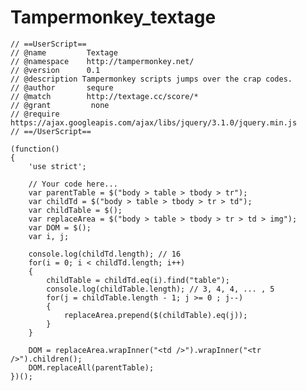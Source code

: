 # Tampermonkey_textage
    // ==UserScript==
    // @name         Textage
    // @namespace    http://tampermonkey.net/
    // @version      0.1
    // @description Tampermonkey scripts jumps over the crap codes.
    // @author       sequre
    // @match        http://textage.cc/score/*
    // @grant         none
    // @require      https://ajax.googleapis.com/ajax/libs/jquery/3.1.0/jquery.min.js
    // ==/UserScript==

    (function()
    {
        'use strict';

        // Your code here...
        var parentTable = $("body > table > tbody > tr");
        var childTd = $("body > table > tbody > tr > td");
        var childTable = $();
        var replaceArea = $("body > table > tbody > tr > td > img");
        var DOM = $();
        var i, j;

        console.log(childTd.length); // 16
        for(i = 0; i < childTd.length; i++)
        {
            childTable = childTd.eq(i).find("table");
            console.log(childTable.length); // 3, 4, 4, ... , 5
            for(j = childTable.length - 1; j >= 0 ; j--)
            {
                replaceArea.prepend($(childTable).eq(j));
            }
        }

        DOM = replaceArea.wrapInner("<td />").wrapInner("<tr />").children();
        DOM.replaceAll(parentTable);
    })();
